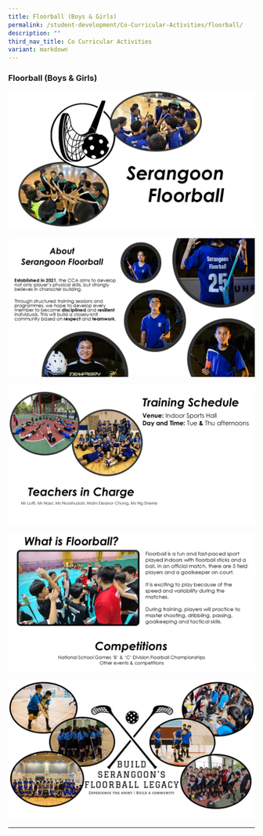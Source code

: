 ```yaml
---
title: Floorball (Boys & Girls)
permalink: /student-development/Co-Curricular-Activities/floorball/
description: ""
third_nav_title: Co Curricular Activities
variant: markdown
---
```

### Floorball (Boys &amp; Girls)

![](/images/Floorball/Slide1.jpg)

![](/images/Floorball/Slide2.jpg)

![](/images/Floorball/Slide3.jpg)

![](/images/Floorball/Slide4.jpg)

![](/images/Floorball/Slide5.jpg)

<hr>